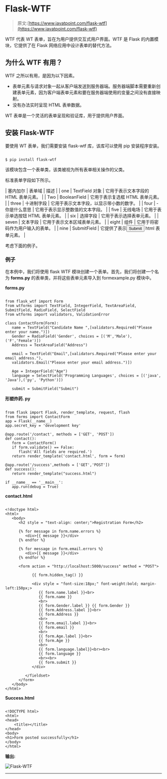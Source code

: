 # Flask-WTF

> 原文:[https://www.javatpoint.com/flask-wtf](https://www.javatpoint.com/flask-wtf)

WTF 代表 WT 表单，旨在为用户提供交互式用户界面。WTF 是 Flask 的内置模块，它提供了在 Flask 网络应用中设计表单的替代方法。

## 为什么 WTF 有用？

WTF 之所以有用，是因为以下因素。

*   表单元素与请求对象一起从客户端发送到服务器端。服务器端脚本需要重新创建表单元素，因为客户端表单元素和要在服务器端使用的变量之间没有直接映射。
*   没有办法实时呈现 HTML 表单数据。

WT 表单是一个灵活的表单呈现和验证库，用于提供用户界面。

## 安装 Flask-WTF

要使用 WT 表单，我们需要安装 flask-wtf 库，该库可以使用 pip 安装程序安装。

```

$ pip install flask-wtf 

```

该模块包含一个表单类，该类被视为所有表单相关操作的父类。

标准表单字段如下所示。

| 塞内加尔 | 表单域 | 描述 |
| one | TextField 对象 | 它用于表示文本字段的 HTML 表单元素。 |
| Two | BooleanField | 它用于表示复选框 HTML 表单元素。 |
| three | 十进制字段 | 它用于表示文本字段，以显示带小数的数字。 |
| four | -你是什么意思 | 它用于表示显示整数值的文本字段。 |
| five | 无线电场 | 它用于表示单选按钮 HTML 表单元素。 |
| six | 选择字段 | 它用于表示选择表单元素。 |
| seven | 文本字段 | 它用于表示文本区域表单元素。 |
| eight | 组件 | 它用于将密码作为用户输入的表单。 |
| nine | SubmitField | 它提供了表示<input type="submit" value="Submit"> html 表单元素。 |

考虑下面的例子。

### 例子

在本例中，我们将使用 flask WTF 模块创建一个表单。首先，我们将创建一个名为 **forms.py** 的表单类，并将这些表单元素导入到 formexample.py 模块中。

**forms.py**

```

from flask_wtf import Form
from wtforms import TextField, IntegerField, TextAreaField, SubmitField, RadioField, SelectField
from wtforms import validators, ValidationError

class ContactForm(Form):
   name = TextField("Candidate Name ",[validators.Required("Please enter your name.")])
   Gender = RadioField('Gender', choices = [('M','Male'),('F','Female')])
   Address = TextAreaField("Address")

   email = TextField("Email",[validators.Required("Please enter your email address."),
   validators.Email("Please enter your email address.")])

   Age = IntegerField("Age")
   language = SelectField('Programming Languages', choices = [('java', 'Java'),('py', 'Python')])

   submit = SubmitField("Submit")

```

**形塑炸药. py**

```

from flask import Flask, render_template, request, flash
from forms import ContactForm
app = Flask(__name__)
app.secret_key = 'development key'

@app.route('/contact', methods = ['GET', 'POST'])
def contact():
   form = ContactForm()
   if form.validate() == False:
      flash('All fields are required.')
   return render_template('contact.html', form = form)

@app.route('/success',methods = ['GET','POST'])
def success():
   return render_template("success.html")

if __name__ == '__main__':
   app.run(debug = True)

```

**contact.html**

```

<!doctype html>
<html>
   <body>
      <h2 style = "text-align: center;">Registration Form</h2>

      {% for message in form.name.errors %}
         <div>{{ message }}</div>
      {% endfor %}

      {% for message in form.email.errors %}
         <div>{{ message }}</div>
      {% endfor %}

      <form action = "http://localhost:5000/success" method = "POST">

            {{ form.hidden_tag() }}

            <div style = "font-size:18px;" font-weight:bold; margin-left:150px;>
               {{ form.name.label }}<br>
               {{ form.name }}
               <br>
               {{ form.Gender.label }} {{ form.Gender }}
               {{ form.Address.label }}<br>
               {{ form.Address }}
               <br>
               {{ form.email.label }}<br>
               {{ form.email }}
               <br>
               {{ form.Age.label }}<br>
               {{ form.Age }}
               <br>
               {{ form.language.label}}<br><br>
               {{ form.language }}
               <br><br>
               {{ form.submit }}
            </div>

         </fieldset>
      </form>
   </body>
</html>

```

**Success.html**

```

<!DOCTYPE html>
<html>
<head>
	<title></title>
</head>
<body>
<h1>Form posted successfully</h1>
</body>
</html>

```

**输出:**

![Flask-WTF](../Images/c01bbe75dacbeecbd3cf34cc7d9bd120.png)

* * *